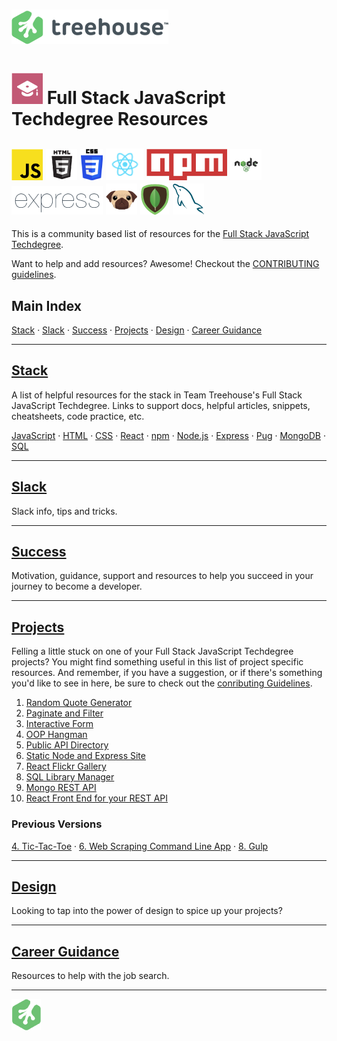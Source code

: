 # ![Treehouse Logo](repo-imgs/treehouse_and_logo.png "Team Treehouse")

# ![Full Stack JavaScript Techdegree](repo-imgs/fsjs.png "FSJS") Full Stack JavaScript Techdegree Resources

## ![JavaScript](repo-imgs/js.png "JavaScript") ![HTML](repo-imgs/html.png "HTML") ![CSS](repo-imgs/css.png "CSS") ![React](repo-imgs/react.png "React") ![npm](repo-imgs/npm.png "npm") ![Node](repo-imgs/node.png "Node") ![Express](repo-imgs/express.png "Express") ![Pug](repo-imgs/pug.png "Pug") ![Mongo](repo-imgs/mongo.png "Mongo") ![SQL](repo-imgs/sql.png "SQL")

This is a community based list of resources for the [Full Stack JavaScript Techdegree](https://www.teamtreehouse.com).

Want to help and add resources? Awesome! Checkout the [CONTRIBUTING guidelines](CONTRIBUTING.md).

## Main Index

[Stack](lists/stack.md) ·
[Slack](lists/slack.md) ·
[Success](lists/success.md) ·
[Projects](lists/projects.md) ·
[Design](lists/design.md) ·
[Career Guidance](lists/career.md)


-------

## [Stack](lists/stack.md)

A list of helpful resources for the stack in Team Treehouse's Full Stack JavaScript Techdegree.  Links to support docs, helpful articles, snippets, cheatsheets, code practice, etc.

[JavaScript](lists/stack.md/#javascript) ·
[HTML](lists/stack.md/#html) ·
[CSS](lists/stack.md/#css) ·
[React](lists/stack.md/#react) ·
[npm](lists/stack.md/#npm) ·
[Node.js](lists/stack.md/#node.js) ·
[Express](lists/stack.md/#express) ·
[Pug](lists/stack.md/#pug) ·
[MongoDB](lists/stack.md/#mongodb) ·
[SQL](lists/stack.md/#sql)

-------

## [Slack](lists/slack.md)

Slack info, tips and tricks.

-------

## [Success](lists/success.md)

Motivation, guidance, support and resources to help you succeed in your journey to become a developer.

-------

## [Projects](lists/projects.md)

Felling a little stuck on one of your Full Stack JavaScript Techdegree projects?  You might find something useful in this list of project specific resources.  And remember, if you have a suggestion, or if there's something you'd like to see in here, be sure to check out the [conributing Guidelines](CONTRIBUTING.md).

1. [Random Quote Generator](lists/projects/#1-Random)
2. [Paginate and Filter](lists/projects/#2-Paginate)
3. [Interactive Form](lists/projects/#3-Interactive)
4. [OOP Hangman](lists/projects/#4-OOP)
5. [Public API Directory](lists/projects/#5-Public)
6. [Static Node and Express Site](lists/projects/#6-Static)
7. [React Flickr Gallery](lists/projects/#7-React)
8. [SQL Library Manager](lists/projects/#8-SQL)
9. [Mongo REST API](lists/projects/#9-Mongo)
10. [React Front End for your REST API](lists/projects/#0-React)

### Previous Versions
[4. Tic-Tac-Toe](lists/projects/#04-Tic-Tac-Toe) ·
[6. Web Scraping Command Line App](lists/projects/#06-Web) ·
[8. Gulp](lists/projects/#08-Gulp)

-------

## [Design](lists/design.md)

Looking to tap into the power of design to spice up your projects?

-------

## [Career Guidance](lists/career.md)

Resources to help with the job search.

-------

![Treehouse Logo](repo-imgs/frogprint.png "Team Treehouse")